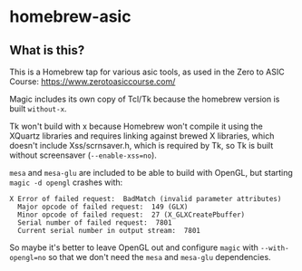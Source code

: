 # homebrew-asic

## What is this?

This is a Homebrew tap for various asic tools, as used in the Zero to ASIC Course: https://www.zerotoasiccourse.com/

Magic includes its own copy of Tcl/Tk because the homebrew version is built `without-x`.

Tk won't build with x because Homebrew won't compile it using the XQuartz libraries and requires linking against brewed X libraries, which doesn't include Xss/scrnsaver.h, which is required by Tk, so Tk is built without screensaver (`--enable-xss=no`).

`mesa` and `mesa-glu` are included to be able to build with OpenGL, but starting `magic -d opengl` crashes with:
```
X Error of failed request:  BadMatch (invalid parameter attributes)
  Major opcode of failed request:  149 (GLX)
  Minor opcode of failed request:  27 (X_GLXCreatePbuffer)
  Serial number of failed request:  7801
  Current serial number in output stream:  7801
```
So maybe it's better to leave OpenGL out and configure `magic` with `--with-opengl=no` so that we don't need the `mesa` and `mesa-glu` dependencies.
